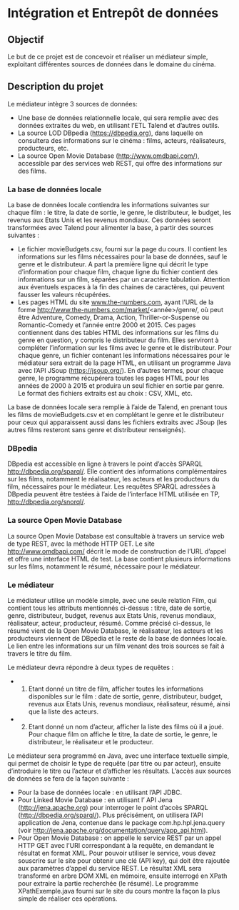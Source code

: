 # Intégration et Entrepôt de données

## Objectif

Le but de ce projet est de concevoir et réaliser un médiateur simple, exploitant différentes sources de données dans le domaine du cinéma.

## Description du projet

Le médiateur intègre 3 sources de données:
- Une base de données relationnelle locale, qui sera remplie avec des données extraites du web, en utilisant l’ETL Talend et d’autres outils.
- La source LOD DBpedia (https://dbpedia.org), dans laquelle on consultera des informations sur le cinéma : films, acteurs, réalisateurs, producteurs, etc.
- La source Open Movie Database (http://www.omdbapi.com/), accessible par des services web REST, qui offre des informations sur des films.

### La base de données locale

La base de données locale contiendra les informations suivantes sur chaque film : le titre, la date de sortie, le genre, le distributeur, le budget, les revenus aux Etats Unis et les revenus mondiaux. Ces données seront transformées avec Talend pour alimenter la base, à partir des sources suivantes :
- Le fichier movieBudgets.csv, fourni sur la page du cours. Il contient les informations sur les films nécessaires pour la base de données, sauf le genre et le distributeur. A part la première ligne qui décrit le type d’information pour chaque film, chaque ligne du fichier contient des informations sur un film, séparées par un caractère tabulation. Attention aux éventuels espaces à la fin des chaines de caractères, qui peuvent fausser les valeurs récupérées.
- Les pages HTML du site www.the-numbers.com, ayant l’URL de la forme http://www.the-numbers.com/market/<année>/genre/<Genre>, où <Genre> peut être Adventure, Comedy, Drama, Action, Thriller-or-Suspense ou Romantic-Comedy et l’année entre 2000 et 2015. Ces pages contiennent dans des tables HTML des informations sur les films du genre en question, y compris le distributeur du film. Elles serviront à compléter l’information sur les films avec le genre et le distributeur.
Pour chaque genre, un fichier contenant les informations nécessaires pour le médiateur sera extrait de la page HTML, en utilisant un programme Java avec l’API JSoup (https://jsoup.org/). En d’autres termes, pour chaque genre, le programme récupérera toutes les pages HTML pour les années de 2000 à 2015 et produira un seul fichier en sortie par genre. Le format des fichiers extraits est au choix : CSV, XML, etc.

La base de données locale sera remplie à l’aide de Talend, en prenant tous les films de movieBudgets.csv et en complétant le genre et le distributeur pour ceux qui apparaissent aussi dans les fichiers extraits avec JSoup (les autres films resteront sans genre et distributeur renseignés).

### DBpedia

DBpedia est accessible en ligne à travers le point d’accès SPARQL http://dbpedia.org/sparql/. Elle contient des informations complémentaires sur les films, notamment le réalisateur, les acteurs et les producteurs du film, nécessaires pour le médiateur. Les requêtes SPARQL adressées à DBpedia peuvent être testées à l’aide de l’interface HTML utilisée en TP, http://dbpedia.org/snorql/.

### La source Open Movie Database

La source Open Movie Database est consultable à travers un service web de type REST, avec la méthode HTTP GET. Le site http://www.omdbapi.com/ décrit le mode de construction de l’URL d’appel et offre une interface HTML de test. La base contient plusieurs informations sur les films, notamment le résumé, nécessaire pour le médiateur.

### Le médiateur

Le médiateur utilise un modèle simple, avec une seule relation Film, qui contient tous les attributs mentionnés ci-dessus : titre, date de sortie, genre, distributeur, budget, revenus aux Etats Unis, revenus mondiaux, réalisateur, acteur, producteur, résumé. Comme précisé ci-dessus, le résumé vient de la Open Movie Database, le réalisateur, les acteurs et les producteurs viennent de DBpedia et le reste de la base de données locale. Le lien entre les informations sur un film venant des trois sources se fait à travers le titre du film.

Le médiateur devra répondre à deux types de requêtes :
- 1. Etant donné un titre de film, afficher toutes les informations disponibles sur le film : date de sortie, genre, distributeur, budget, revenus aux Etats Unis, revenus mondiaux, réalisateur, résumé, ainsi que la liste des acteurs.

- 2. Etant donné un nom d’acteur, afficher la liste des films où il a joué. Pour chaque film on affiche le titre, la date de sortie, le genre, le distributeur, le réalisateur et le producteur.

Le médiateur sera programmé en Java, avec une interface textuelle simple, qui permet de choisir le type de requête (par titre ou par acteur), ensuite d’introduire le titre ou l’acteur et d’afficher les résultats. L’accès aux sources de données se fera de la façon suivante :
- Pour la base de données locale : en utilisant l’API JDBC.
- Pour Linked Movie Database : en utilisant l’ API Jena (http://jena.apache.org) pour interroger le point d’accès SPARQL (http://dbpedia.org/sparql/). Plus précisément, on utilisera l’API application de Jena, contenue dans le package com.hp.hpl.jena.query (voir http://jena.apache.org/documentation/query/app_api.html).
- Pour Open Movie Database : on appelle le service REST par un appel HTTP GET avec l’URI correspondant à la requête, en demandant le résultat en format XML. Pour pouvoir utiliser le service, vous devez souscrire sur le site pour obtenir une clé (API key), qui doit être rajoutée aux paramètres d’appel du service REST.
Le résultat XML sera transformé en arbre DOM XML en mémoire, ensuite interrogé en XPath pour extraire la partie recherchée (le résumé). Le programme XPathExemple.java fourni sur le site du cours montre la façon la plus simple de réaliser ces opérations.






